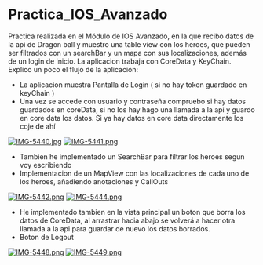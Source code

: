 # Practica_IOS_Avanzado
Practica realizada en el Módulo de IOS Avanzado, en la que recibo datos de la api de Dragon ball y muestro una table view con los heroes, que pueden ser filtrados con un searchBar y un mapa con sus localizaciones, además de un login de inicio. La aplicacion trabaja con CoreData y KeyChain. Explico un poco el flujo de la aplicación:

- La aplicacion muestra Pantalla de Login ( si no hay token guardado en keyChain )
- Una vez se accede con usuario y contraseña compruebo si hay datos guardados en coreData, si no los hay hago una llamada a la api y guardo en core data los datos. Si ya hay datos en core data directamente los coje de ahí

[![IMG-5440.jpg](https://i.postimg.cc/ZKy1m81S/IMG-5440.jpg)](https://postimg.cc/zV8dSgzt) [![IMG-5441.png](https://i.postimg.cc/MGtL5djy/IMG-5441.png)](https://postimg.cc/yJgnYhjd)

- Tambien he implementado un SearchBar para filtrar los heroes segun voy escribiendo
- Implementacion de un MapView con las localizaciones de cada uno de los heroes, añadiendo anotaciones y CallOuts

[![IMG-5442.png](https://i.postimg.cc/zGC6bJz2/IMG-5442.png)](https://postimg.cc/DSzBR3b1)
[![IMG-5444.png](https://i.postimg.cc/MTFF2H5H/IMG-5444.png)](https://postimg.cc/G8vQvcZn)

- He implementado tambien en la vista principal un boton que borra los datos de CoreData, al arrastrar hacia abajo se volverá a hacer otra llamada a la api para guardar de nuevo los datos borrados.
- Boton de Logout

[![IMG-5448.png](https://i.postimg.cc/htWNtJB7/IMG-5448.png)](https://postimg.cc/0bnVtyr8) [![IMG-5449.png](https://i.postimg.cc/8CT3Lqsp/IMG-5449.png)](https://postimg.cc/gxBNWtvQ)






